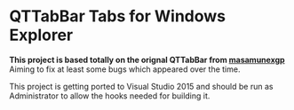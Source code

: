 # QTTabBar Tabs for Windows Explorer
**This project is based totally on the orignal QTTabBar from [masamunexgp](http://sourceforge.net/projects/qttabbar/)**
Aiming to fix at least some bugs which appeared over the time.

This project is getting ported to Visual Studio 2015 and should be run as Administrator to allow the hooks needed for building it.
